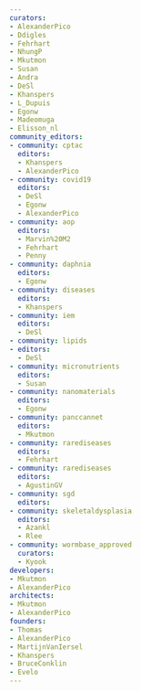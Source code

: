```yaml
---
curators:
- AlexanderPico
- Ddigles
- Fehrhart
- NhungP
- Mkutmon
- Susan
- Andra
- DeSl
- Khanspers
- L_Dupuis
- Egonw
- Madeomuga
- Elisson_nl
community_editors:
- community: cptac
  editors:
  - Khanspers
  - AlexanderPico
- community: covid19
  editors:
  - DeSl
  - Egonw
  - AlexanderPico
- community: aop
  editors:
  - Marvin%20M2
  - Fehrhart
  - Penny
- community: daphnia
  editors:
  - Egonw
- community: diseases
  editors:
  - Khanspers
- community: iem
  editors: 
  - DeSl
- community: lipids
- editors: 
  - DeSl
- community: micronutrients
  editors:
  - Susan
- community: nanomaterials
  editors:
  - Egonw
- community: panccannet
  editors:
  - Mkutmon
- community: rarediseases
  editors: 
  - Fehrhart
- community: rarediseases
  editors:
  - AgustinGV
- community: sgd
  editors:
- community: skeletaldysplasia
  editors:
  - Azankl
  - Rlee
- community: wormbase_approved
  curators:
  - Kyook
developers:
- Mkutmon
- AlexanderPico
architects:
- Mkutmon
- AlexanderPico
founders:
- Thomas
- AlexanderPico
- MartijnVanIersel
- Khanspers
- BruceConklin
- Evelo
---
```

